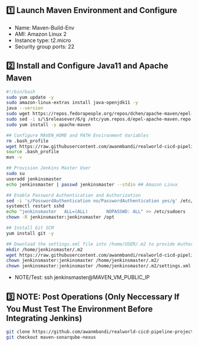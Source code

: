 ## 1️⃣ Launch Maven Environment and Configure
- Name: Maven-Build-Env
- AMI: Amazon Linux 2
- Instance type: t2.micro
- Security group ports: 22

## 2️⃣ Install and Configure Java11 and Apache Maven
```bash
#!/bin/bash
sudo yum update -y
sudo amazon-linux-extras install java-openjdk11 -y
java --version
sudo wget https://repos.fedorapeople.org/repos/dchen/apache-maven/epel-apache-maven.repo -O /etc/yum.repos.d/epel-apache-maven.repo
sudo sed -i s/\$releasever/6/g /etc/yum.repos.d/epel-apache-maven.repo
sudo yum install -y apache-maven

## Configure MAVEN_HOME and PATH Environment Variables
rm .bash_profile
wget https://raw.githubusercontent.com/awanmbandi/realworld-cicd-pipeline-project/jenkins-master-client-config/.bash_profile
source .bash_profile
mvn -v

## Provision Jenkins Master User
sudo su
useradd jenkinsmaster 
echo jenkinsmaster | passwd jenkinsmaster --stdin ## Amazon Linux

## Enable Password Authentication and Authorization
sed -i 's/PasswordAuthentication no/PasswordAuthentication yes/g' /etc/ssh/sshd_config
systemctl restart sshd
echo "jenkinsmaster   ALL=(ALL)       NOPASSWD: ALL" >> /etc/sudoers
chown -R jenkinsmaster:jenkinsmaster /opt

## Install Git SCM
yum install git -y

## Download the settings.xml file into /home/USER/.m2 to provide Authorization to Nexus
mkdir /home/jenkinsmaster/.m2
wget https://raw.githubusercontent.com/awanmbandi/realworld-cicd-pipeline-project/maven-sonarqube-nexus-jenkins/settings.xml -P /home/jenkinsmaster/.m2/
chown jenkinsmaster:jenkinsmaster /home/jenkinsmaster/.m2/
chown jenkinsmaster:jenkinsmaster /home/jenkinsmaster/.m2/settings.xml
```

- NOTE/Test: ssh jenkinsmaster@MAVEN_VM_PUBLIC_IP

## 3️⃣ NOTE: Post Operations (Only Neccessary If You Must Test The Environment Before Integrating Jenkins)
```bash
git clone https://github.com/awanmbandi/realworld-cicd-pipeline-project.git
git checkout maven-sonarqube-nexus
```

